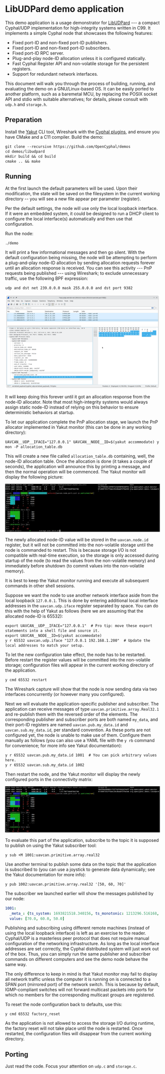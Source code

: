 # LibUDPard demo application

This demo application is a usage demonstrator for [LibUDPard](https://github.com/OpenCyphal-Garage/libudpard) ---
a compact Cyphal/UDP implementation for high-integrity systems written in C99.
It implements a simple Cyphal node that showcases the following features:

- Fixed port-ID and non-fixed port-ID publishers.
- Fixed port-ID and non-fixed port-ID subscribers.
- Fixed port-ID RPC server.
- Plug-and-play node-ID allocation unless it is configured statically.
- Fast Cyphal Register API and non-volatile storage for the persistent registers.
- Support for redundant network interfaces.

This document will walk you through the process of building, running, and evaluating the demo
on a GNU/Linux-based OS.
It can be easily ported to another platform, such as a baremetal MCU,
by replacing the POSIX socket API and stdio with suitable alternatives;
for details, please consult with `udp.h` and `storage.h`.

## Preparation

Install the [Yakut](https://github.com/OpenCyphal/yakut) CLI tool,
Wireshark with the [Cyphal plugins](https://github.com/OpenCyphal/wireshark_plugins),
and ensure you have CMake and a C11 compiler.
Build the demo:

```shell
git clone --recursive https://github.com/OpenCyphal/demos
cd demos/libudpard
mkdir build && cd build
cmake .. && make
```

## Running

At the first launch the default parameters will be used.
Upon their modification, the state will be saved on the filesystem in the current working directory
-- you will see a new file appear per parameter (register).

Per the default settings, the node will use only the local loopback interface.
If it were an embedded system, it could be designed to run a DHCP client to configure the local interface(s)
automatically and then use that configuration.

Run the node:

```shell
./demo
```

It will print a few informational messages and then go silent.
With the default configuration being missing, the node will be attempting to perform a plug-and-play node-ID allocation
by sending allocation requests forever until an allocation response is received.
You can see this activity --- PnP requests being published --- using Wireshark;
to exclude unnecessary traffic, use the following BPF expression:

```bpf
udp and dst net 239.0.0.0 mask 255.0.0.0 and dst port 9382
```

<img src="docs/wireshark-pnp.png" alt="Wireshark capture of a PnP request">

It will keep doing this forever until it got an allocation response from the node-ID allocator.
Note that most high-integrity systems would always assign static node-ID instead of relying on this behavior
to ensure deterministic behaviors at startup.

To let our application complete the PnP allocation stage, we launch the PnP allocator implemented in Yakut monitor
(this can be done in any working directory):

```shell
UAVCAN__UDP__IFACE="127.0.0.1" UAVCAN__NODE__ID=$(yakut accommodate) y mon -P allocation_table.db
```

This will create a new file called `allocation_table.db` containing, well, the node-ID allocation table.
Once the allocation is done (it takes a couple of seconds), the application will announce this by printing a message,
and then the normal operation will be commenced.
The Yakut monitor will display the following picture:

<img src="docs/yakut-monitor-pnp.png" alt="Yakut monitor output after PnP allocation">

The newly allocated node-ID value will be stored in the `uavcan.node.id` register,
but it will not be committed into the non-volatile storage until the node is commanded to restart.
This is because storage I/O is not compatible with real-time execution,
so the storage is only accessed during startup of the node (to read the values from the non-volatile memory)
and immediately before shutdown (to commit values into the non-volatile memory).

It is best to keep the Yakut monitor running and execute all subsequent commands in other shell sessions.

Suppose we want the node to use another network interface aside from the local loopback `127.0.0.1`.
This is done by entering additional local interface addresses in the `uavcan.udp.iface` register separated by space.
You can do this with the help of Yakut as follows (here we are assuming that the allocated node-ID is 65532):

```shell
export UAVCAN__UDP__IFACE="127.0.0.1"  # Pro tip: move these export statements into a shell file and source it.
export UAVCAN__NODE__ID=$(yakut accommodate)
y r 65532 uavcan.udp.iface "127.0.0.1 192.168.1.200"  # Update the local addresses to match your setup.
```

To let the new configuration take effect, the node has to be restarted.
Before restart the register values will be committed into the non-volatile storage;
configuration files will appear in the current working directory of the application.

```shell
y cmd 65532 restart
```

The Wireshark capture will show that the node is now sending data via two interfaces concurrently
(or however many you configured).

Next we will evaluate the application-specific publisher and subscriber.
The application can receive messages of type `uavcan.primitive.array.Real32.1`
and re-publish them with the reversed order of the elements.
The corresponding publisher and subscriber ports are both named `my_data`,
and their port-ID registers are named `uavcan.pub.my_data.id` and  `uavcan.sub.my_data.id`,
per standard convention.
As these ports are not configured yet, the node is unable to make use of them.
Configure them manually as follows
(you can also use a YAML file with the `y rb` command for convenience; for more info see Yakut documentation):

```shell
y r 65532 uavcan.pub.my_data.id 1001  # You can pick arbitrary values here.
y r 65532 uavcan.sub.my_data.id 1002
```

Then restart the node, and the Yakut monitor will display the newly configured ports in the connectivity matrix:

<img src="docs/yakut-monitor-data.png" alt="Yakut monitor showing the data topics in the connectivity matrix">

To evaluate this part of the application,
subscribe to the topic it is supposed to publish on using the Yakut subscriber tool:

```shell
y sub +M 1001:uavcan.primitive.array.real32
```

Use another terminal to publish some data on the topic that the application is subscribed to
(you can use a joystick to generate data dynamically; see the Yakut documentation for more info):

```shell
y pub 1002:uavcan.primitive.array.real32 '[50, 60, 70]'
```

The subscriber we launched earlier will show the messages published by our node:

```yaml
1001:
  _meta_: {ts_system: 1693821518.340156, ts_monotonic: 1213296.516168, source_node_id: 65532, transfer_id: 183, priority: nominal, dtype: uavcan.primitive.array.Real32.1.0}
  value: [70.0, 60.0, 50.0]
```

Publishing and subscribing using different remote machines (instead of using the local loopback interface)
is left as an exercise to the reader.
Cyphal/UDP is a masterless peer protocol that does not require manual configuration of the networking infrastructure.
As long as the local interface addresses are set correctly, the Cyphal distributed system will just work out of the box.
Thus, you can simply run the same publisher and subscriber commands on different computers
and see the demo node behave the same way.

The only difference to keep in mind is that Yakut monitor may fail to display all network traffic unless the computer
it is running on is connected to a SPAN port (mirrored port) of the network switch.
This is because by default, IGMP-compliant switches will not forward multicast packets into ports for which
no members for the corresponding multicast groups are registered.

To reset the node configuration back to defaults, use this:

```shell
y cmd 65532 factory_reset
```

As the application is not allowed to access the storage I/O during runtime,
the factory reset will not take place until the node is restarted.
Once restarted, the configuration files will disappear from the current working directory.

## Porting

Just read the code. Focus your attention on `udp.c` and `storage.c`.
